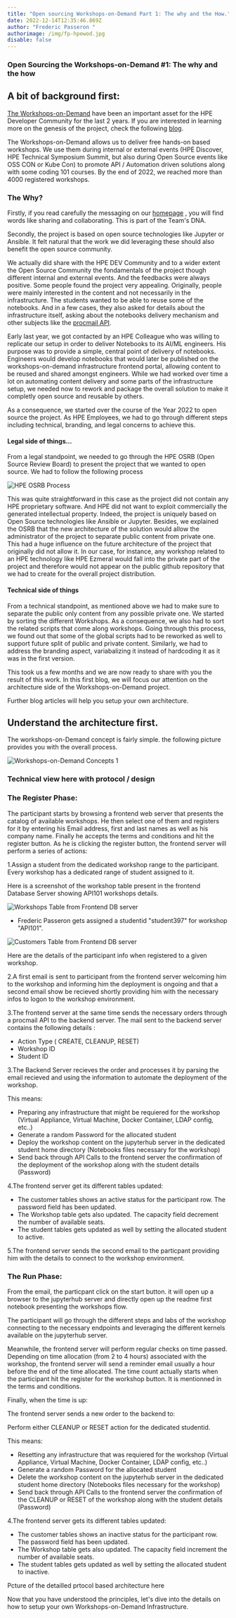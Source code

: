 ```yaml
---
title: "Open sourcing Workshops-on-Demand Part 1: The why and the How."
date: 2022-12-14T12:35:46.869Z
author: "Frederic Passeron "
authorimage: /img/fp-hpewod.jpg
disable: false
---
```

### Open Sourcing the Workshops-on-Demand #1: The why and the how

## A﻿ bit of background first:

[T﻿he Workshops-on-Demand](https://developer.hpe.com/hackshack/workshops/) have been an important asset for the HPE Developer Community for the last 2 years. If you are interested in learning more on the genesis of the project, check the following [blog](https://developer.hpe.com/blog/from-jupyter-notebooks-as-a-service-to-hpe-dev-workshops-on-demand/).

T﻿he Workshops-on-Demand allows us to deliver free hands-on based workshops. We use them during internal or external events (HPE Discover, HPE Technical Symposium Summit, but also during Open Source events like OSS CON or Kube Con) to promote API / Automation driven solutions along with some coding 101 courses. B﻿y the end of 2022, we reached more than 4000 registered workshops.  

### T﻿he Why?

Firstly, if you read carefully the messaging on our [homepage](https://developer.hpe.com/) , you will find words like sharing and collaborating. This is part of the Team's DNA. 

S﻿econdly, the project is based on open source technologies like Jupyter or Ansible. It felt natural that the work we did leveraging these should also benefit the open source community.

W﻿e actually did share with the HPE DEV Community and to a wider extent the Open Source Community the fondamentals of the project though different internal and external events. And the feedbacks were always positive. Some people found the project very appealing. Originally, people were mainly interested in the content and not necessarily in the infrastructure. The students wanted to be able to reuse some of the notebooks. And in a few cases, they also asked for details about the infrastructure itself, asking about the notebooks delivery mechanism and other subjects like the [procmail API](https://www.youtube.com/watch?v=zZm6ObQATDI).

E﻿arly last year, we got contacted by an HPE Colleague who was willing to replicate our setup in order to deliver Notebooks to its AI/ML engineers. His purpose was to provide a simple, central point of delivery of notebooks. Engineers would develop notebooks that would later be published on the workshops-on-demand infrastructure frontend portal, allowing content to be reused and shared amongst engineers. While we had worked over time a lot on automating content delivery and some parts of the infrastructure setup, we needed now to rework and package the overall solution to make it completly open source and reusable by others.

A﻿s a consequence, we started over the course of the Year 2022 to open source the project. As HPE Employees, we had to go through different steps including technical, branding, and legal concerns to achieve this.

#### L﻿egal side of things...

F﻿rom a legal standpoint, we needed to go through the HPE OSRB (Open Source Review Board) to present the project that we wanted to open source. We had to follow the following process 

![HPE OSRB Process](/img/wod-osrb1.png "HPE OSRB process")

 This was quite straightforward in this case as the project did not contain any HPE proprietary software. And HPE did not want to exploit commercially the generated intellectual property. Indeed, the project is uniquely based on Open Source technologies like Ansible or Jupyter. Besides, we explained the OSRB that the new architecture of the solution would allow the administrator of the project to separate public content from private one. This had a huge influence on the future architecture of the project that originally did not allow it. In our case, for instance, any workshop related to an HPE technology like  HPE Ezmeral would fall into the private part of the project and therefore would not appear on the public github repository that we had to create for the overall project distribution.

#### T﻿echnical side of things

F﻿rom a technical standpoint, as mentioned above we had to make sure to separate the public only content from any possible private one. We started by sorting the different Workshops. As a consequence, we also had to sort the related scripts that come along workshops. Going through this process, we found out that some of the global scripts had to be reworked as well to support future split of public and private content. Similarly, we had to address the branding aspect, variabalizing it instead of hardcoding it as it was in the first version.

This took us a few months and we are now ready to share with you the result of this work. In this first blog, we will focus our attention on the architecture side of the Workshops-on-Demand project. 

F﻿urther blog articles will help you setup your own architecture.

## U﻿nderstand the architecture first.

 The workshops-on-Demand concept is fairly simple. the following picture provides you with the overall process.

![Workshops-on-Demand Concepts 1](/img/howto-wod-1.png "Workshops-on-Demand Concepts 10000 feet view")

### T﻿echnical view here with protocol  / design

### T﻿he Register Phase:

T﻿he participant starts by browsing a frontend web server that presents the catalog of available workshops. He then select one of them and registers for it by entering his Email address, first and last names as well as his company name. Finally he accepts the terms and conditions and hit the register button. As he is clicking the register button, the frontend server will perform a series of actions:

1.Assign a student from the dedicated workshop range to the participant. Every workshop has a dedicated range of student assigned to it.

H﻿ere is a screenshot of the workshop table present in the frontend Database Server showing API101 workshops details.

![Workshops Table from Frontend DB server](/img/howto-wod-2.png "Workshops Table from Frontend DB server")

* Frederic Passeron gets assigned a studentid "student397" for workshop "API101".

![Customers Table from Frontend DB server](/img/howto-wod-3.png "Customers Table from Frontend DB server")

H﻿ere are the details of the participant info when registered to a given workshop.

2﻿.A first email is sent to participant from the frontend server welcoming him to the workshop and informing him the deployment is ongoing and that a second email show be recieved shortly providing him with the necessary infos to logon  to the workshop environment.

3﻿.The frontend server at the same time sends the necessary orders through a procmail API to the backend server. The mail sent to the backend server contains the following details :

* Action Type ( CREATE, CLEANUP, RESET)
* W﻿orkshop ID
* S﻿tudent ID

3﻿.The Backend Server recieves the order and processes it by  parsing the email recieved and using the information to automate the deployment of the workshop.

T﻿his means:

* P﻿reparing any infrastructure that might be requiered for the workshop (Virtual Appliance, Virtual Machine, Docker Container, LDAP config, etc..)
* G﻿enerate a random Password for the allocated student
* D﻿eploy the workshop content on the jupyterhub server in the dedicated student home directory (Notebooks files necessary for the workshop)
* Send back through API Calls to the frontend server the confirmation of the deployment of the workshop along with the student details (Password)

4﻿.The frontend server get its different tables updated:

* T﻿he customer tables shows an active status for the participant row. The password field has been updated. 
* T﻿he Workshop table gets also updated. The capacity field decrement the number of available seats. 
* The student tables gets updated as well by setting the allocated student to active.

5﻿.The frontend server sends the second email to the particpant providing him with the details to connect to the workshop environment.

### T﻿he Run Phase:

F﻿rom the email, the particpant click on the start button. it will open up a browser to the jupyterhub server and directly open up the readme first notebook presenting the workshops flow.

T﻿he participant will go through the different steps and labs of the workshop connecting to the necessary endpoints and leveraging the different kernels available on the jupyterhub server.

M﻿eanwhile, the frontend server will perform regular checks on time passed. Depending on time allocation (from 2 to 4 hours) associated with the workshop, the frontend server will send a reminder email usually a hour before the end of the time allocated. The time count actually starts when the participant hit the register for the workshop button. It is mentionned in the terms and conditions.

F﻿inally, when the time is up: 

T﻿he frontend server sends a new order to the backend to:

P﻿erform either CLEANUP or RESET  action for the dedicated studentid.

T﻿his means:

* Resetting any infrastructure that was requiered for the workshop (Virtual Appliance, Virtual Machine, Docker Container, LDAP config, etc..)
* G﻿enerate a random Password for the allocated student
* D﻿elete the workshop content on the jupyterhub server in the dedicated student home directory (Notebooks files necessary for the workshop)
* Send back through API Calls to the frontend server the confirmation of the CLEANUP or RESET of the workshop along with the student details (Password)

4﻿.The frontend server gets its different tables updated:

* T﻿he customer tables shows an inactive status for the participant row. The password field has been updated. 
* T﻿he Workshop table gets also updated. The capacity field increment the number of available seats. 
* The student tables gets updated as well by setting the allocated student to inactive.

P﻿cture of the detailled prtocol based architecture  here

N﻿ow that you have understood the principles, let's dive into the details on how to setup your own Workshops-on-Demand Infrastructure.